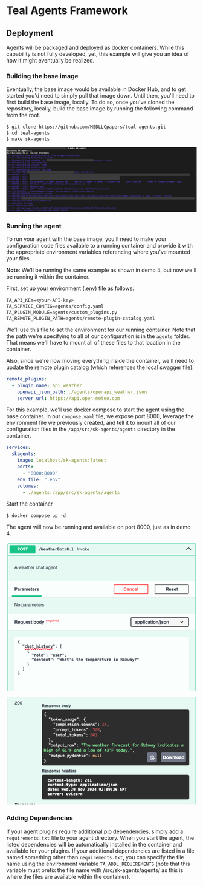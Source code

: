 # Teal Agents Framework
## Deployment
Agents will be packaged and deployed as docker containers. While this capability
is not fully developed, yet, this example will give you an idea of how it might
eventually be realized.

### Building the base image
Eventually, the base image would be available in Docker Hub, and to get started
you'd need to simply pull that image down. Until then, you'll need to first
build the base image, locally.  To do so, once you've cloned the repository,
locally, build the base image by running the following command from the root.

```shell
$ git clone https://github.com/MSDLLCpapers/teal-agents.git
$ cd teal-agents
$ make sk-agents
```

![Docker Build](/src/sk-agents/doc/assets/demo-5-1.png)

### Running the agent
To run your agent with the base image, you'll need to make your configuration
code files available to a running container and provide it with the appropriate
environment variables referencing where you've mounted your files.

**Note**: We'll be running the same example as shown in demo 4, but now we'll be
running it within the container.

First, set up your environment (.env) file as follows:

```text
TA_API_KEY=<your-API-key>
TA_SERVICE_CONFIG=agents/config.yaml
TA_PLUGIN_MODULE=agents/custom_plugins.py
TA_REMOTE_PLUGIN_PATH=agents/remote-plugin-catalog.yaml
```

We'll use this file to set the environment for our running container. Note that
the path we're specifying to all of our configuration is in the `agents` folder.
That means we'll have to mount all of these files to that location in the
container.

Also, since we're now moving everything inside the container, we'll need to
update the remote plugin catalog (which references the local swagger file).

```yaml
remote_plugins:
  - plugin_name: api_weather
    openapi_json_path: ./agents/openapi_weather.json
    server_url: https://api.open-meteo.com
```

For this example, we'll use docker compose to start the agent using the base
container. In our `compose.yaml` file, we expose port 8000, leverage the
environment file we previously created, and tell it to mount all of our
configuration files in the `/app/src/sk-agents/agents` directory in the
container.

```yaml
services:
  skagents:
    image: localhost/sk-agents:latest
    ports:
      - "8000:8000"
    env_file: ".env"
    volumes:
      - ./agents:/app/src/sk-agents/agents
```

Start the container

```shell
$ docker compose up -d
```

The agent will now be running and available on port 8000, just as in demo 4.

![Request](/src/sk-agents/doc/assets/demo-4-1.png)

![Response](/src/sk-agents/doc/assets/demo-4-2.png)

### Adding Dependencies
If your agent plugins require additional pip dependencies, simply add a
`requirements.txt` file to your agent directory. When you start the agent, the
listed dependencies will be automatically installed in the container and
available for your plugins. If your additional dependencies are listed in a file
named something other than `requirements.txt`, you can specify the file name
using the environment variable `TA_ADDL_REQUIREMENTS` (note that this variable
must prefix the file name with /src/sk-agents/agents/ as this is where the files
are available within the container).
